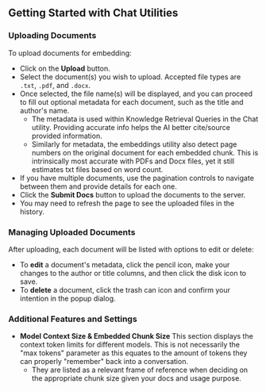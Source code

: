 ## Getting Started with Chat Utilities

### Uploading Documents
To upload documents for embedding:
- Click on the **Upload** button.
- Select the document(s) you wish to upload. Accepted file types are `.txt`, `.pdf`, and `.docx`.
- Once selected, the file name(s) will be displayed, and you can proceed to fill out optional metadata for each document, such as the title and author's name.
    - The metadata is used within Knowledge Retrieval Queries in the Chat utility. Providing accurate info helps the AI better cite/source provided information.
    - Similarly for metadata, the embeddings utility also detect page numbers on the original document for each embedded chunk. This is intrinsically most accurate with PDFs and Docx files, yet it still estimates txt files based on word count.
- If you have multiple documents, use the pagination controls to navigate between them and provide details for each one.
- Click the **Submit Docs** button to upload the documents to the server.
- You may need to refresh the page to see the uploaded files in the history.

### Managing Uploaded Documents
After uploading, each document will be listed with options to edit or delete:
- To **edit** a document's metadata, click the pencil icon, make your changes to the author or title columns, and then click the disk icon to save.
- To **delete** a document, click the trash can icon and confirm your intention in the popup dialog.


### Additional Features and Settings
- **Model Context Size & Embedded Chunk Size** This section displays the context token limits for different models. This is not necessarily the "max tokens" parameter as this equates to the amount of tokens they can properly "remember" back into a conversation. 
  - They are listed as a relevant frame of reference when deciding on the appropriate chunk size given your docs and usage purpose.

